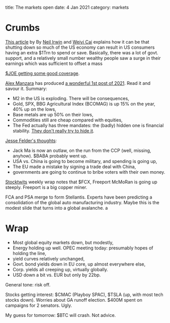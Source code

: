 title: The markets open
date: 4 Jan 2021
category: markets

# Crumbs

[This article](https://www.nytimes.com/2021/01/01/upshot/why-markets-boomed-2020.html?mc_cid=135c40d5a7&mc_eid=8d66df2c11)  by By [Neil Irwin](https://www.nytimes.com/by/neil-irwin) and [Weiyi Cai](https://www.nytimes.com/by/weiyi-cai) explains how it can be that shutting down so much of the US economy can result in US consumers having an extra $1Trn to spend or save. Basically,  there was a lot of govt. support, and a relatively small number wealthy people saw a surge in their earnings which was sufficient to offset a mass

[$JOE getting some good coverage](https://www.businesstimes.com.sg/real-estate/a-stretch-of-pristine-land-in-florida-sees-real-estate-boom-amid-covid-19-pandemic).

[Alex Manzara](https://www.chartpoint.com/) has produced [a wonderful 1st post of 2021](https://www.chartpoint.com/banquets/). Read it and savour it. Summary:

- M2 in the US is exploding. There will be consequences,
- Gold, SPX, BBG Agricultural Index (BCOMAG) is up 15% on the year, 40% up on the lows,
- Base metals are up 50% on their lows,
- Commodities still are cheap compared with equities,
- The Fed actually has three mandates: the (badly) hidden one is financial stability. [They don't really try to hide it](https://www.richmondfed.org/publications/research/economic_brief/2017/eb_17-06).

[Jesse Felder's thoughts](https://thesoundingline.com/some-thoughts-on-2021/?utm_source=mailpoet&utm_medium=email&utm_campaign=new-post-some-thoughts-on-2021_585):

- Jack Ma is now an outlaw, on the run from the CCP (well, missing, anyhow). $BABA probably went up.
- USA vs. China is going to become military, and spending is going up,
- The EU made a mistake by signing a trade deal with China,
- governments are going to continue to bribe voters with their own money.

[Stocktwits](https://dailyripblog.com/2021/01/02/stocktwits-top-25-week-52/) weekly wrap notes that $FCX, Freeport McMoRan is going up steeply. Freeport is a big copper miner.

FCA and PSA merge to form Stellantis. Experts have been predicting a consolidation of the global auto manufacturing industry. Maybe this is the modest slide that turns into a global avalanche. a

# Wrap

- Most global equity markets down, but modestly,
- Energy holding up well. OPEC meeting today: presumably hopes of holding the line,
- yield curves relatively unchanged,
- Govt. bond yields down in EU core, up almost everywhere else,
- Corp. yields all creeping up, virtually globally.
- USD down a bit vs. EUR but only by 22bp.

General tone: risk off. 

Stocks getting interest: $CMAC (Playboy SPAC), $TSLA (up, with most tech stocks down). 
Worries about GA runoff election. $400M spent on campaigns for 2 senators. Ugly.

My guess for tomorrow: $BTC will crash. Not advice.
